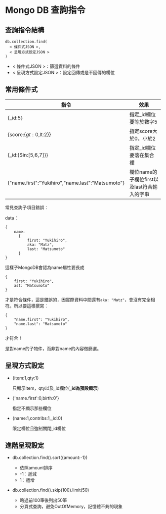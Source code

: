 # Mongo DB 查詢指令 #

## 查詢指令結構 ##

    db.collection.find(
      < 條件式JSON >,
      < 呈現方式設定JSON >
    )
    
- < 條件式JSON >：篩選資料的條件
- < 呈現方式設定JSON >：設定回傳或是不回傳的欄位

## 常用條件式 ##

| 指令                                              | 效果                                        |
|---------------------------------------------------|---------------------------------------------|
| {_id:5}                                           | 指定_id欄位要等於數字5                      |
| {score:{$gt:0,$lt:2}}                             | 指定score大於0，小於2                       |
| {_id:{$in:[5,6,7]}}                               | 指定_id欄位要落在集合裡                     |
| {"name.first":"Yukihiro","name.last":"Matsumoto"} | 欄位name的子欄位first以及last符合輸入的字串 |

常見查詢子項目錯誤：

data：

    {
        name:
          {
              first: "Yukihiro",
              aka: "Matz",
              last: "Matsumoto"
          }
    }
    
這樣子MongoDB會認為name屬性要長成

    {
        first: "Yukihiro",
        ast: "Matsumoto"
    }
    
才是符合條件，這是錯誤的，因實際資料中間還有`aka: "Matz"`，會沒有完全相符。所以要這樣撰寫：

    {
        "name.first": "Yukihiro",
        "name.last": "Matsumoto"
    }
    
才符合！

是對name的子物件，而非對name的內容做篩選。

## 呈現方式設定 ##

- {item:1,qty:1}

    只顯示item，qty以及_id欄位(**_id為預設顯示**)

- {'name.first':0,birth:0'}

    指定不顯示那些欄位

- {name:1,contribs:1,_id:0}

    限定欄位且強制關閉_id欄位
    
## 進階呈現設定 ##

- db.collection.find().sort({amount:-1})

    - 依照amount排序
    - -1：遞減
    - 1：遞增

- db.collection.find().skip(100).limit(50)

    - 略過前100筆後列出50筆
    - 分頁式查詢，避免OutOfMemory，記憶體不夠的現象